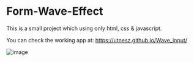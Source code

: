 # Form-Wave-Effect

This is a small project which using only html, css & javascript.

You can check the working app at: https://utnesz.github.io/Wave_input/

![image](https://user-images.githubusercontent.com/90829509/211346341-0ce84d37-1d18-4a4f-a8e8-b4070a975435.png)
